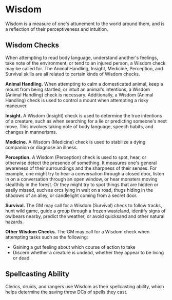 # Wisdom 
Wisdom is a measure of one's attunement to the world around them, and is a reflection of their perceptiveness and intuition. 

## Wisdom Checks
When attempting to read body language, understand another's feelings, take note of the environment, or tend to an injured person, a Wisdom check may be called for. The Animal Handling, Insight, Medicine, Perception, and Survival skills are all related to certain kinds of Wisdom checks.

**Animal Handling.** When attempting to calm a domesticated animal, keep a mount from being startled, or intuit an animal's intentions, a Wisdom (Animal Handling) check is necessary. Additionally, a Wisdom (Animal Handling) check is used to control a mount when attempting a risky maneuver.

**Insight.** A Wisdom (Insight) check is used to determine the true intentions of a creature, such as when searching for a lie or predicting someone's next move. This involves taking note of body language, speech habits, and changes in mannerisms.

**Medicine.** A Wisdom (Medicine) check is used to stabilize a dying companion or diagnose an illness.

**Perception.** A Wisdom (Perception) check is used to spot, hear, or otherwise detect the presence of something. It measures one's general awareness of their surroundings and the sharpness of their senses. For example, one might try to hear a conversation through a closed door, listen in on a conversation through an open window, or hear monsters moving stealthily in the forest. Or they might try to spot things that are hidden or easily missed, such as orcs lying in wait on a road, thugs hiding in the shadows of an alley, or candlelight coming from a secret door.

**Survival.** The GM may call for a Wisdom (Survival) check to follow tracks, hunt wild game, guide a group through a frozen wasteland, identify signs of owlbears nearby, predict the weather, or avoid quicksand and other natural hazards.

**Other Wisdom Checks.** The GM may call for a Wisdom check when attempting tasks such as the following:

* Gaining a gut feeling about which course of action to take 
* Discern whether a creature is undead, whether they appear to be living or dead 

## Spellcasting Ability 
Clerics, druids, and rangers use Wisdom as their spellcasting ability, which helps determine the saving throw DCs of spells they cast.
